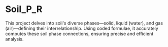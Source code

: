 # Soil_P_R
This project delves into soil's diverse phases—solid, liquid (water), and gas (air)—defining their interrelationship. Using coded formulae, it accurately computes these soil phase connections, ensuring precise and efficient analysis.
